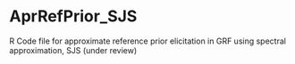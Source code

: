 # AprRefPrior_SJS
R Code file for approximate reference prior elicitation in GRF using spectral approximation, SJS (under review)
